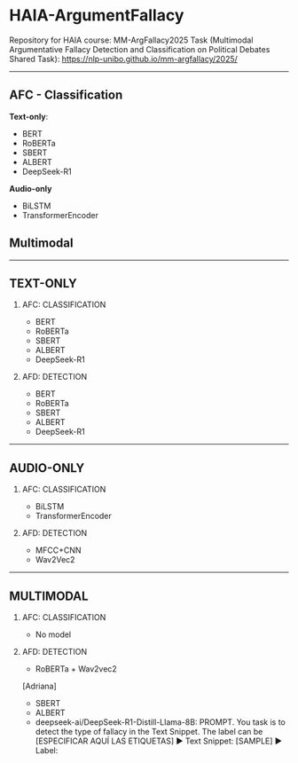 # HAIA-ArgumentFallacy
Repository for HAIA course: MM-ArgFallacy2025 Task (Multimodal Argumentative Fallacy Detection and Classification on Political Debates Shared Task): https://nlp-unibo.github.io/mm-argfallacy/2025/


------------
AFC - Classification
------------
**Text-only**:
- BERT
- RoBERTa
- SBERT
- ALBERT
- DeepSeek-R1

**Audio-only**
- BiLSTM
- TransformerEncoder

**Multimodal**
- 


------------
TEXT-ONLY
------------
1) AFC: CLASSIFICATION
	- BERT
	- RoBERTa
	- SBERT
	- ALBERT
	- DeepSeek-R1


2) AFD: DETECTION
	- BERT
	- RoBERTa
	- SBERT
	- ALBERT
	- DeepSeek-R1

------------
AUDIO-ONLY
------------
1) AFC: CLASSIFICATION
   - BiLSTM
   - TransformerEncoder

2) AFD: DETECTION
   - MFCC+CNN
   - Wav2Vec2
     
------------
MULTIMODAL
------------
1) AFC: CLASSIFICATION
   - No model
     
2) AFD: DETECTION
	- RoBERTa + Wav2vec2


	[Adriana]
	- SBERT
	- ALBERT
	- deepseek-ai/DeepSeek-R1-Distill-Llama-8B:
		PROMPT. You task is to detect the type of fallacy in the Text Snippet. The label can be [ESPECIFICAR AQUÍ LAS ETIQUETAS]
		▶ Text Snippet: [SAMPLE]
		▶ Label:

